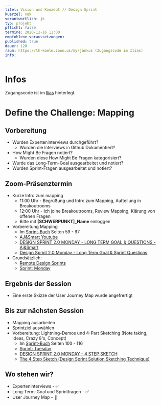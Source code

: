 ```yaml
---
titel: Vision und Konzept // Design Sprint
kuerzel: vuk
verantwortlich: jk
typ: projekt
pflicht: false
termine: 2020-12-16 11:00
empfohlene-voraussetzungen: 
published: true
dauer: 120
raum: https://th-koeln.zoom.us/my/jankus (Zugangscode im Ilias)
info:
---
```


# Infos

Zugangscode ist im [Ilias](https://ilias.th-koeln.de/goto.php?target=fold_1658174&client_id=ILIAS_FH_Koeln) hinterlegt.

# Define the Challenge: Mapping

## Vorbereitung

* Wurden Experteninterviews durchgeführt?
	* Wurden die Interviews in Github Dokumentiert?
* How Might Be Fragen notiert?
	* Wurden diese How Might Be Fragen kategorisiert?
* Wurde das Long-Term-Goal ausgearbeitet und notiert?
* Wurden Sprint-Fragen ausgearbeitet und notiert?

## Zoom-Präsenztermin

* Kurze Intro zum mapping
	* 11:00 Uhr - Begrüßung und Intro zum Mapping, Aufteilung in Breakoutrooms
	* 12:00 Uhr - Ich joine Breakoutrooms, Review Mapping, Klärung von offenen Fragen
	* Bitte mit **[SCHWERPUNKT]_Name** einloggen
* Vorbereitung Mapping
	* Im [Sprint-Buch](https://www.thesprintbook.com/) Seiten 59 - 67
	* [AJ&Smart Youtube](https://www.youtube.com/watch?v=wM10LJDXZ7U)
	* [DESIGN SPRINT 2.0 MONDAY - LONG TERM GOAL & QUESTIONS - Aj&Smart](https://www.youtube.com/watch?v=wM10LJDXZ7U&t=207s)
	* [Design Sprint 2.0 Monday - Long Term Goal & Sprint Questions](https://www.youtube.com/watch?v=OaeKpGJe2To)
* Grundsätzlich:
	* [Remote Design Sprints](https://www.youtube.com/playlist?list=PLxk9zj3EDi0VzC4BmYsOpxPBPeJh7ujEq)
	* [Sprint: Monday](https://www.youtube.com/watch?v=7zOBMxRYJ7I&list=PLNKW8GAxivxcwqF2OU7UvjkT_lPMqz_C8)


## Ergebnis der Session

* Eine erste Skizze der User Journey Map wurde angefrertigt

## Bis zur nächsten Session

* Mapping ausarbeiten 
* Sprintziel auswählen
* Vorbereitung: Lightning-Demos und 4-Part Sketching (Note taking, Ideas, Crazy 8's, Concept)
	* Im [Sprint-Buch](https://www.thesprintbook.com/) Seiten 100 - 116 
	* [Sprint: Tuesday](https://www.youtube.com/watch?v=7BKBFOOKbNo&list=PLNKW8GAxivxcwqF2OU7UvjkT_lPMqz_C8&index=3)
	* [DESIGN SPRINT 2.0 MONDAY - 4 STEP SKETCH](https://www.youtube.com/watch?v=TK-94QiEFgw)
	* [The 4 Step Sketch (Design Sprint Solution Sketching Technique)](https://www.youtube.com/watch?v=8Vxt5QyS-f0)

## Wo stehen wir?

* Experteninterviews - ✅
* Long-Term-Goal und Sprintfragen - ✅
* User Journey Map - 🚧